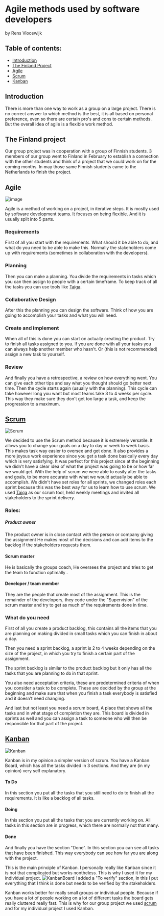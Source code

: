 # Agile methods used by software developers

by Rens Vlooswijk

## Table of contents:
- [Introduction](#introduction)
- [The Finland Project](#the-finland-project)
- [Agile](#agile)
- [Scrum](#scrum)
- [Kanban](#kanban)

## Introduction

There is more than one way to work as a group on a large project.
There is no correct answer to which method is the best, it is all based on personal preference, even so there are certain pro's and cons to certain methods.
But the overall idea of agile is a flexible work method.

## The Finland project

Our group project was in cooperation with a group of Finnish students.
3 members of our group went to Finland in February to establish a connection with the other students and think of a project that we could work on for the coming months.
In may those same Finnish students came to the Netherlands to finish the project.

## Agile

![image](https://user-images.githubusercontent.com/73878099/175040205-62ca1504-69a9-457e-9340-884f4ea97981.png)

Agile is a method of working on a project, in iterative steps. It is mostly used by software development teams.
It focuses on being flexible. And it is usually split into 5 parts.

### Requirements
First of all you start with the requirements. 
What should it be able to do, and what do you need to be able to make this.
Normally the stakeholders come up with requirements (sometimes in collaboration with the developers).

### Planning
Then you can make a planning. You divide the requirements in tasks which you can then assign to people with a certain timeframe. To keep track of all the tasks you can use tools like [Taiga]([https://www.taiga.io/](https://tree.taiga.io/project/jeffrey_derksen-international-project/backlog)).

### Collaborative Design
After this the planning you can design the software. Think of how you are going to accomplish your tasks and what you will need.

### Create and implement
When all of this is done you can start on actually creating the product. Try to finish all tasks assigned to you. If you are done with all your tasks you can always help another member who hasn't. Or (this is not recommended) assign a new task to yourself.

### Review
And finally you have a retrospective, a review on how everything went. You can give each other tips and say what you thought should go better next time.
Then the cycle starts again (usually with the planning). This cycle can take however long you want but most teams take 3 to 4 weeks per cycle. This way they make sure they don't get too large a task, and keep the progression to a maximum.

## [Scrum](https://www.scrum.org/resources/what-is-scrum) 
![Scrum](https://user-images.githubusercontent.com/73878099/175039749-fb9f876e-3cb4-4744-b443-91818f040067.png)

We decided to use the Scrum method because it is extremely versatile. It allows you to change your goals on a day to day or week to week basis. This makes task way easier to oversee and get done. It also provides a more joyous work experience since you get a task done basically every day which is very satisfying.
It was perfect for this project since at the beginning we didn't have a clear idea of what the project was going to be or how far we would get. With the help of scrum we were able to easily alter the tasks and goals, to be more accurate with what we would actually be able to accomplish.
We didn't have set roles for all sprints, we changed roles each sprint because this was the best way for us to learn how to use scrum.
We used [Taiga](https://tree.taiga.io/project/jeffrey_derksen-international-project/backlog) as our scrum tool, held weekly meetings and invited all stakeholders to the sprint delivery.

### Roles:

##### Product owner

The product owner is in close contact with the person or company giving the assignment
He makes most of the decisions and can add items to the backlog if the stakeholders requests them.

#### Scrum master

He is basically the groups coach, He oversees the project and tries to get the team to function optimally .

#### Developer / team member

They are the people that create most of the assignment.
This is the remainder of the developers, they code under the "Supervision" of the scrum master and try to get as much of the requirements done in time.

### What do you need

First of all you create a product backlog, this contains all the items that you are planning on making divided in small tasks which you can finish in about a day.

Then you need a sprint backlog, a sprint is 2 to 4 weeks depending on the size of the project, in which you try to finish a certain part of the assignment.

The sprint backlog is similar to the product backlog but it only has all the tasks that you are planning to do in that sprint.

You also need acceptation criteria, these are predetermined criteria of when you consider a task to be complete. These are decided by the group at the beginning and make sure that when you finish a task everybody is satisfied and it doesn’t need changing.

And last but not least you need a scrum board, A place that shows all the tasks and in what stage of completion they are.
This board is divided in sprints as well and you can assign a task to someone who will then be responsible for that part of the project.

## [Kanban](https://kanbanize.com/kanban-resources/getting-started/what-is-kanban-board)

![Kanban](https://user-images.githubusercontent.com/73878099/175043438-41888d6a-3073-4efc-8d1e-982191403501.png)

Kanban is in my opinion a simpler version of scrum. You have a Kanban Board, which has all the tasks divided in 3 sections.
And they are (in my opinion) very self explanatory.
#### To Do
In this section you put all the tasks that you still need to do to finish all the requirements. It is like a backlog of all tasks.
#### Doing
In this section you put all the tasks that you are currently working on. All tasks in this section are in progress, which there are normally not that many.
#### Done
And finally you have the section "Done". In this section you can see all tasks that have been finished. This way everybody can see how far you are along with the project.

This is the main principle of Kanban. I personally really like Kanban since it is not that complicated but works nontheless.
This is why I used it for my individual project.
![KanbanBoard](https://user-images.githubusercontent.com/73878099/175045054-2461530e-ce31-4645-ba84-9e861a35e99f.png)
I added a "To verify" section, in this I put everything that I think is done but needs to be verified by the stakeholders.

Kanban works better for really small groups or individual people. Because if you have a lot of people working on a lot of different tasks the board gets really cluttered really fast. This is why for our group project we used [scrum](https://github.com/StokersWebsite/.github/edit/main/Research/Agile.md#scrum) and for my individual project I used Kanban.

